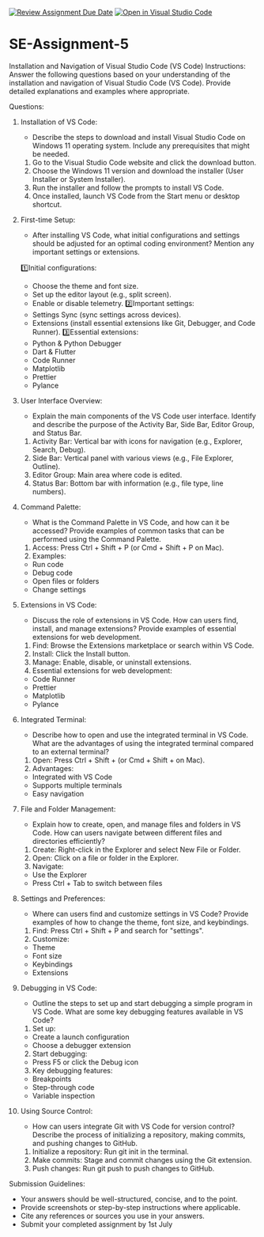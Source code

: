 [![Review Assignment Due Date](https://classroom.github.com/assets/deadline-readme-button-22041afd0340ce965d47ae6ef1cefeee28c7c493a6346c4f15d667ab976d596c.svg)](https://classroom.github.com/a/XoLGRbHq)
[![Open in Visual Studio Code](https://classroom.github.com/assets/open-in-vscode-2e0aaae1b6195c2367325f4f02e2d04e9abb55f0b24a779b69b11b9e10269abc.svg)](https://classroom.github.com/online_ide?assignment_repo_id=15296567&assignment_repo_type=AssignmentRepo)
# SE-Assignment-5
Installation and Navigation of Visual Studio Code (VS Code)
 Instructions:
Answer the following questions based on your understanding of the installation and navigation of Visual Studio Code (VS Code). Provide detailed explanations and examples where appropriate.

 Questions:

1. Installation of VS Code:
   - Describe the steps to download and install Visual Studio Code on Windows 11 operating system. Include any prerequisites that might be needed.

   1. Go to the Visual Studio Code website and click the download button.
   2. Choose the Windows 11 version and download the installer (User Installer or System Installer).
   3. Run the installer and follow the prompts to install VS Code.
   4. Once installed, launch VS Code from the Start menu or desktop shortcut.


2. First-time Setup:
   - After installing VS Code, what initial configurations and settings should be adjusted for an optimal coding environment? Mention any important settings or extensions.

   1️⃣Initial configurations:
    - Choose the theme and font size.
    - Set up the editor layout (e.g., split screen).
    - Enable or disable telemetry.
   2️⃣Important settings:
    - Settings Sync (sync settings across devices).
    - Extensions (install essential extensions like Git, Debugger, and Code Runner).
   3️⃣Essential extensions:
    - Python & Python Debugger
    - Dart & Flutter
    - Code Runner
    - Matplotlib
    - Prettier
    - Pylance


3. User Interface Overview:
   - Explain the main components of the VS Code user interface. Identify and describe the purpose of the Activity Bar, Side Bar, Editor Group, and Status Bar.

   1. Activity Bar: Vertical bar with icons for navigation (e.g., Explorer, Search, Debug).
   2. Side Bar: Vertical panel with various views (e.g., File Explorer, Outline).
   3. Editor Group: Main area where code is edited.
   4. Status Bar: Bottom bar with information (e.g., file type, line numbers).


4. Command Palette:
   - What is the Command Palette in VS Code, and how can it be accessed? Provide examples of common tasks that can be performed using the Command Palette.

   1. Access: Press Ctrl + Shift + P (or Cmd + Shift + P on Mac).
   2. Examples:
    - Run code
    - Debug code
    - Open files or folders
    - Change settings


5. Extensions in VS Code:
   - Discuss the role of extensions in VS Code. How can users find, install, and manage extensions? Provide examples of essential extensions for web development.

   1. Find: Browse the Extensions marketplace or search within VS Code.
   2. Install: Click the Install button.
   3. Manage: Enable, disable, or uninstall extensions.
   4. Essential extensions for web development:
    - Code Runner
    - Prettier
    - Matplotlib
    - Pylance


6. Integrated Terminal:
   - Describe how to open and use the integrated terminal in VS Code. What are the advantages of using the integrated terminal compared to an external terminal?

   1. Open: Press Ctrl + Shift + (or Cmd + Shift + on Mac).
   2. Advantages:
    - Integrated with VS Code
    - Supports multiple terminals
    - Easy navigation


7. File and Folder Management:
   - Explain how to create, open, and manage files and folders in VS Code. How can users navigate between different files and directories efficiently?

   1. Create: Right-click in the Explorer and select New File or Folder.
   2. Open: Click on a file or folder in the Explorer.
   3. Navigate:
    - Use the Explorer
    - Press Ctrl + Tab to switch between files


8. Settings and Preferences:
   - Where can users find and customize settings in VS Code? Provide examples of how to change the theme, font size, and keybindings.

   1. Find: Press Ctrl + Shift + P and search for "settings".
   2. Customize:
    - Theme
    - Font size
    - Keybindings
    - Extensions


9. Debugging in VS Code:
   - Outline the steps to set up and start debugging a simple program in VS Code. What are some key debugging features available in VS Code?

   1. Set up:
    - Create a launch configuration
    - Choose a debugger extension
   2. Start debugging:
    - Press F5 or click the Debug icon
   3. Key debugging features:
    - Breakpoints
    - Step-through code
    - Variable inspection


10. Using Source Control:
    - How can users integrate Git with VS Code for version control? Describe the process of initializing a repository, making commits, and pushing changes to GitHub.

    1. Initialize a repository: Run git init in the terminal.
    2. Make commits: Stage and commit changes using the Git extension.
    3. Push changes: Run git push to push changes to GitHub.


 Submission Guidelines:
- Your answers should be well-structured, concise, and to the point.
- Provide screenshots or step-by-step instructions where applicable.
- Cite any references or sources you use in your answers.
- Submit your completed assignment by 1st July 

